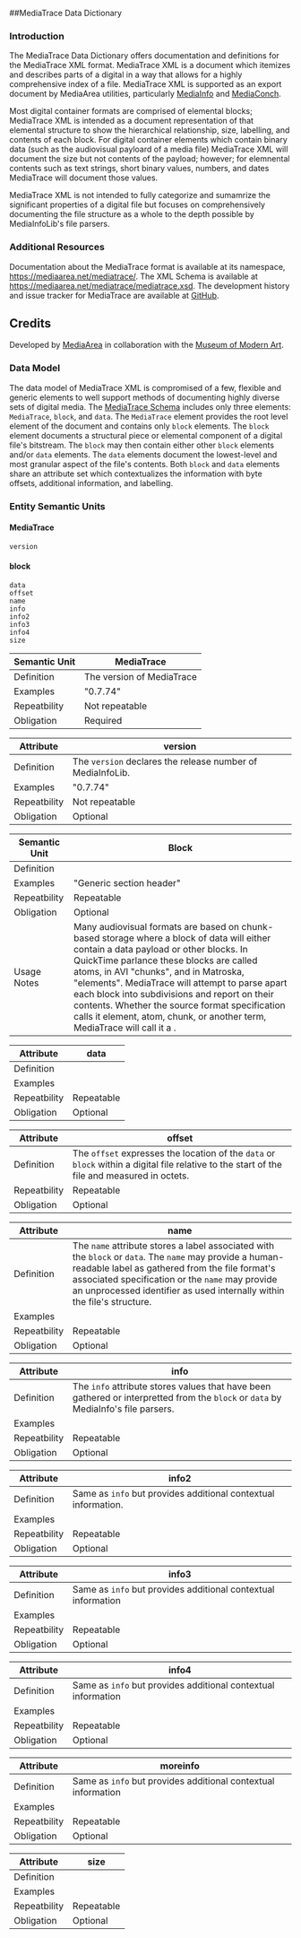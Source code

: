 ##MediaTrace Data Dictionary

### Introduction

The MediaTrace Data Dictionary offers documentation and definitions for the MediaTrace XML format. MediaTrace XML is a document which itemizes and describes parts of a digital in a way that allows for a highly comprehensive index of a file. MediaTrace XML is supported as an export document by MediaArea utilities, particularly [MediaInfo](https://mediaarea.net/en/MediaInfo) and [MediaConch](https://mediaarea.net/MediaConch).

Most digital container formats are comprised of elemental blocks; MediaTrace XML is intended as a document representation of that elemental structure to show the hierarchical relationship, size, labelling, and contents of each block. For digital container elements which contain binary data (such as the audiovisual payloard of a media file) MediaTrace XML will document the size but not contents of the payload; however; for elemnental contents such as text strings, short binary values, numbers, and dates MediaTrace will document those values.

MediaTrace XML is not intended to fully categorize and sumamrize the significant properties of a digital file but focuses on comprehensively documenting the file structure as a whole to the depth possible by MediaInfoLib's file parsers.

### Additional Resources

Documentation about the MediaTrace format is available at its namespace, https://mediaarea.net/mediatrace/. The XML Schema is available at https://mediaarea.net/mediatrace/mediatrace.xsd. The development history and issue tracker for MediaTrace are available at [GitHub](https://github.com/mediaarea/mediatrace).

## Credits

Developed by [MediaArea](https://mediaarea.ne) in collaboration with the [Museum of Modern Art](https://www.moma.org/). 

### Data Model

The data model of MediaTrace XML is compromised of a few, flexible and generic elements to well support methods of documenting highly diverse sets of digital media. The [MediaTrace Schema](https://mediaarea.net/mediatrace/mediatrace.xsd) includes only three elements: `MediaTrace`, `block`, and `data`. The `MediaTrace` element provides the root level element of the document and contains only `block` elements. The `block` element documents a structural piece or elemental component of a digital file's bitstream. The `block` may then contain either other `block` elements and/or `data` elements. The `data` elements document the lowest-level and most granular aspect of the file's contents. Both `block` and `data` elements share an attribute set which contextualizes the information with byte offsets, additional information, and labelling.

### Entity Semantic Units

#### MediaTrace
    version

#### block
    data
    offset
    name
    info
    info2
    info3
    info4
    size

Semantic Unit      | MediaTrace
-------------------|----------------------------------------------------
Definition         | The version of MediaTrace
Examples           | "0.7.74"
Repeatbility       | Not repeatable
Obligation         | Required

Attribute          | version
-------------------|----------------------------------------------------
Definition         | The `version` declares the release number of MediaInfoLib.
Examples           | "0.7.74"
Repeatbility       | Not repeatable
Obligation         | Optional

Semantic Unit      | Block
-------------------|----------------------------------------------------
Definition         |
Examples           | "Generic section header"
Repeatbility       | Repeatable
Obligation         | Optional
Usage Notes        | Many audiovisual formats are based on chunk-based storage where a block of data will either contain a data payload or other blocks. In QuickTime parlance these blocks are called atoms, in AVI "chunks", and in Matroska, "elements". MediaTrace will attempt to parse apart each block into subdivisions and report on their contents. Whether the source format specification calls it element, atom, chunk, or another term, MediaTrace will call it a <block>.

Attribute          | data
-------------------|----------------------------------------------------
Definition         |
Examples           |
Repeatbility       | Repeatable
Obligation         | Optional

Attribute          | offset
-------------------|----------------------------------------------------
Definition         | The `offset` expresses the location of the `data` or `block` within a digital file relative to the start of the file and measured in octets.
Repeatbility       | Repeatable
Obligation         | Optional

Attribute          | name
-------------------|----------------------------------------------------
Definition         | The `name` attribute stores a label associated with the `block` or `data`. The `name` may provide a human-readable label as gathered from the file format's associated specification or the `name` may provide an unprocessed identifier as used internally within the file's structure.
Examples           |
Repeatbility       | Repeatable
Obligation         | Optional

Attribute          | info
-------------------|----------------------------------------------------
Definition         | The `info` attribute stores values that have been gathered or interpretted from the `block` or `data` by MediaInfo's file parsers.
Examples           |
Repeatbility       | Repeatable
Obligation         | Optional

Attribute          | info2
-------------------|----------------------------------------------------
Definition         | Same as `info` but provides additional contextual information.
Examples           |
Repeatbility       | Repeatable
Obligation         | Optional

Attribute          | info3
-------------------|----------------------------------------------------
Definition         | Same as `info` but provides additional contextual information
Examples           |
Repeatbility       | Repeatable
Obligation         | Optional

Attribute          | info4
-------------------|----------------------------------------------------
Definition         | Same as `info` but provides additional contextual information
Examples           |
Repeatbility       | Repeatable
Obligation         | Optional


Attribute          | moreinfo
-------------------|----------------------------------------------------
Definition         | Same as `info` but provides additional contextual information
Examples           |
Repeatbility       | Repeatable
Obligation         | Optional

Attribute          | size
-------------------|----------------------------------------------------
Definition         |
Examples           |
Repeatbility       | Repeatable
Obligation         | Optional
